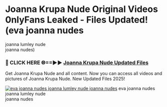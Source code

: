 # Joanna Krupa Nude Original Videos 0nlyFans Leaked - Files Updated! (eva joanna nudes<br>
joanna lumley nude<br>
joanna nudes)

<h3>🔴 CLICK HERE 🌐==►► <a href="https://tinyurl.com/2p9ay9w9" rel="nofollow">Joanna Krupa Nude Updated Files</a></h3>

Get Joanna Krupa Nude and all content. Now you can access all videos and pictures of Joanna Krupa Nude. New Updated Files 2025!

[![eva joanna nudes<br>
joanna lumley nude<br>
joanna nudes](https://i.imgur.com/KQgVmj3.gif)](https://tinyurl.com/2p9ay9w9)
eva joanna nudes<br>
joanna lumley nude<br>
joanna nudes